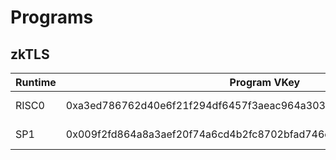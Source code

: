 # Programs

## zkTLS

| Runtime | Program VKey | Version | Comment |
| ------- | ------------ | ------- | ------- |
| RISC0 | 0xa3ed786762d40e6f21f294df6457f3aeac964a3034fe55ae9900ff8c29af87d6 | 0.1.0-alpha | latest |
| SP1   | 0x009f2fd864a8a3aef20f74a6cd4b2fc8702bfad746e683da4956138594a14b0d | 0.1.0-alpha | latest |
